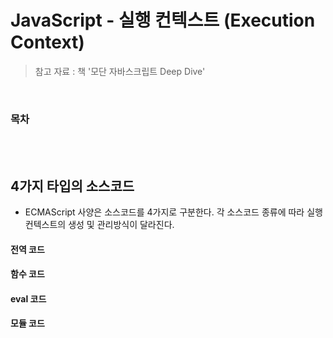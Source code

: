 # JavaScript - 실행 컨텍스트 (Execution Context)

> 참고 자료 : 책 '모단 자바스크립트 Deep Dive'

<br/>

### 목차

<!-- - <a href=""></a> -->

<br/><br/>

## 4가지 타입의 소스코드

- ECMAScript 사양은 소스코드를 4가지로 구분한다. 각 소스코드 종류에 따라 실행 컨텍스트의 생성 및 관리방식이 달라진다.

#### 전역 코드

#### 함수 코드

#### eval 코드

#### 모듈 코드

<br/>

